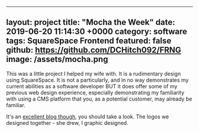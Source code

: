 
---
layout: project
title:  "Mocha the Week"
date:   2019-06-20 11:14:30 +0000
category: software
tags: SquareSpace Frontend
featured: false
github: https://github.com/DCHitch092/FRNG
image: /assets/mocha.png
---

This was a little project I helped my wife with. It is a rudimentary design using SquareSpace. It is not a particularly, and in no way demonstrates my current abilities as a software developer BUT it does offer some of my previous web design experience, especially demonstrating my familiarity with using a CMS platform that you, as a potential customer, may already be familiar.

It's an [excellent blog though](http://MochaTheWeek.com), you should take a look. The logos we designed together - she drew, I graphic designed.
